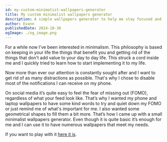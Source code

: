 ```yaml
---
id: my-custom-minimalist-wallpapers-generator
title: My custom minimalist wallpapers generator
description: A simple wallpapers generator to help me stay focused and remind me of what's important for me.
author: Evann
publishedDate: 2024-10-30
ogImage: ./og_image.png
---
```


For a while now I’ve been interested in minimalism. This philosophy is based on keeping in your life the things that benefit you and getting rid of the things that don't add value to your day to day life. This struck a cord inside me and I quickly tried to learn how to start implementing it to my life.

Now more than ever our attention is constantly sought after and I want to get rid of as many distractions as possible. That's why I chose to disable most of the notifications I can receive on my phone.

On social media it’s quite easy to feel the fear of missing out (FOMO), regardless of what your feed look like. That’s why I wanted my phone and laptop wallpapers to have some kind words to try and quiet down my FOMO or just remind me of what's important for me. I also wanted some geometrical shapes to fill them a bit more. That’s how I came up with a small minimalist wallpapers generator. Even though it is quite basic it’s enough for me and I can use it to have numerous wallpapers that meet my needs.

If you want to play with it <a href="/tools/minimalist-wallpapers-generator/" target="_blank">here it is</a>.
